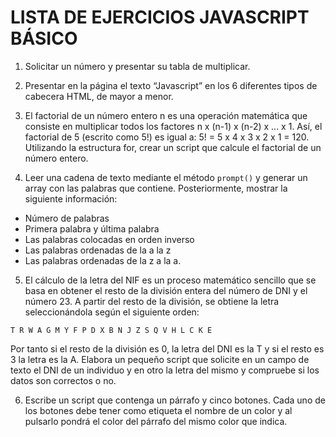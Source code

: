 # LISTA DE EJERCICIOS JAVASCRIPT BÁSICO

1. Solicitar un número y presentar su tabla de multiplicar.

2. Presentar en la página el texto “Javascript” en los 6 diferentes tipos de cabecera HTML, de mayor a menor.

3. El factorial de un número entero n es una operación matemática que consiste en multiplicar todos los factores n x (n-1) x (n-2) x ... x 1. Así, el factorial de 5 (escrito como 5!) es igual a: 5! = 5 x 4 x 3 x 2 x 1 = 120. Utilizando la estructura for, crear un script que calcule el factorial de un número entero.

4. Leer una cadena de texto mediante el método `prompt()` y generar un array con las palabras que contiene. Posteriormente, mostrar la siguiente información:
  - Número de palabras
  - Primera palabra y última palabra
  - Las palabras colocadas en orden inverso
  - Las palabras ordenadas de la a la z
  - Las palabras ordenadas de la z a la a.

5. El cálculo de la letra del NIF es un proceso matemático sencillo que se basa en obtener el resto de la división entera del número de DNI y el número 23. A partir del resto de la división, se obtiene la letra seleccionándola según el siguiente orden:

```
T R W A G M Y F P D X B N J Z S Q V H L C K E
```

Por tanto si el resto de la división es 0, la letra del DNI es la T y si el resto es 3 la letra es la A. Elabora un pequeño script que solicite en un campo de texto el DNI de un individuo y en otro la letra del mismo y compruebe si los datos son correctos o no.

6. Escribe un script que contenga un párrafo y cinco botones. Cada uno de los botones debe tener como etiqueta el nombre de un color y al pulsarlo pondrá el color del párrafo del mismo color que indica.
